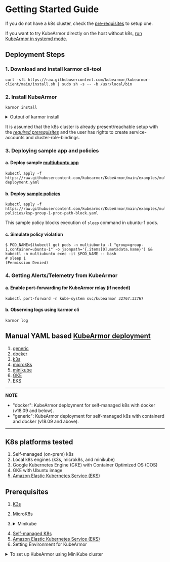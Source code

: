 # Getting Started Guide

If you do not have a k8s cluster, check the [pre-requisites](#prerequisites) to setup one.

If you want to try KubeArmor directly on the host without k8s, [run KubeArmor in systemd mode](kubearmor_vm.md).



## Deployment Steps

### 1. Download and install karmor cli-tool
```
curl -sfL https://raw.githubusercontent.com/kubearmor/kubearmor-client/main/install.sh | sudo sh -s -- -b /usr/local/bin
```

### 2. Install KubeArmor
```
karmor install
```

<details>
  <summary>Output of karmor install</summary>

```
aws@pandora:~$ karmor install
Auto Detected Environment : docker
CRD kubearmorpolicies.security.kubearmor.com ...
CRD kubearmorhostpolicies.security.kubearmor.com ...
Service Account ...
Cluster Role Bindings ...
KubeArmor Relay Service ...
KubeArmor Relay Deployment ...
KubeArmor DaemonSet ...
KubeArmor Policy Manager Service ...
KubeArmor Policy Manager Deployment ...
KubeArmor Host Policy Manager Service ...
KubeArmor Host Policy Manager Deployment ...
```
</details>

It is assumed that the k8s cluster is already present/reachable setup with the [*required prerequisites*](#Prerequisites) and the user has rights to create service-accounts and cluster-role-bindings.

### 3. Deploying sample app and policies
   
#### a. Deploy sample [multiubuntu app](../examples/multiubuntu.md)
```
kubectl apply -f https://raw.githubusercontent.com/kubearmor/KubeArmor/main/examples/multiubuntu/multiubuntu-deployment.yaml
```

#### b. Deploy [sample policies](security_policy_examples.md)
```
kubectl apply -f https://raw.githubusercontent.com/kubearmor/KubeArmor/main/examples/multiubuntu/security-policies/ksp-group-1-proc-path-block.yaml
```
This sample policy blocks execution of `sleep` command in ubuntu-1 pods.

#### c. Simulate policy violation
```
$ POD_NAME=$(kubectl get pods -n multiubuntu -l "group=group-1,container=ubuntu-1" -o jsonpath='{.items[0].metadata.name}') && kubectl -n multiubuntu exec -it $POD_NAME -- bash
# sleep 1
(Permission Denied)
```
### 4. Getting Alerts/Telemetry from KubeArmor

#### a. Enable port-forwarding for KubeArmor relay (if needed)
```
kubectl port-forward -n kube-system svc/kubearmor 32767:32767
```

#### b. Observing logs using karmor cli
```
karmor log
```

## Manual YAML based [KubeArmor deployment](https://github.com/kubearmor/KubeArmor/tree/main/deployments)
1. [generic](https://github.com/kubearmor/KubeArmor/tree/main/deployments/generic)
2. [docker](https://github.com/kubearmor/KubeArmor/tree/main/deployments/docker)
3. [k3s](https://github.com/kubearmor/KubeArmor/tree/main/deployments/k3s)
4. [microk8s](https://github.com/kubearmor/KubeArmor/tree/main/deployments/microk8s)
5. [minikube](https://github.com/kubearmor/KubeArmor/tree/main/deployments/minikube)
6. [GKE](https://github.com/kubearmor/KubeArmor/tree/main/deployments/GKE)
7. [EKS](https://github.com/kubearmor/KubeArmor/tree/main/deployments/EKS)

---
**NOTE**
* "docker": KubeArmor deployment for self-managed k8s with docker (v18.09 and below).
* "generic": KubeArmor deployment for self-managed k8s with containerd and docker (v18.09 and above).
---

## K8s platforms tested
1. Self-managed (on-prem) k8s
2. Local k8s engines (k3s, microk8s, and minikube)
3. Google Kubernetes Engine (GKE) with Container Optimized OS (COS)
4. GKE with Ubuntu image
5. [Amazon Elastic Kubernetes Service (EKS)](../deployments/EKS)

## Prerequisites
1. [K3s](../deployments/k3s)
2. [MicroK8s](../contribution/microk8s)

  
3. <details>
    <summary>Minikube</summary>
      If virtualbox and vagrant are not installed on your machine, please the following commands in advance.

      ```
      $ cd KubeArmor/contribution/minikube
      ~/KubeArmor/contribution/minikube$ ./install_virtualbox.sh
      ~/KubeArmor/contribution/minikube$ sudo reboot
      ```

      After rebooting the machine, please keep running the following commands.

      ```
      $ cd KubeArmor/contribution/minikube
      ~/KubeArmor/contribution/minikube$ ./install_minikube.sh
      ```

      Ensure to use virtualbox driver when running minikube. This step is necessary in order to mount roofs as read/write.

      ```
      $ minikube config set driver virtualbox
      ```

      In order to use KubeArmor, Minikube needs to support eBPF capabilities. Unfortunately, Minikube doesn't suport them by default. We have compiled Minikube's Kernel with eBPF capablities and AppArmor which is required to enforce security policies. Thus, please run the following command rather than simply running "minikube start".

      ```
      ~/KubeArmor/contribution/minikube$ ./start_minikube.sh
      ```

      It will use the minikube image with Linux kernel 5.4.40 with AppArmor service enabled by default.

      If you see no error, you're ready to test KubeArmor.
  </details>

4. [Self-managed K8s](../contribution/self-managed-k8s)
5. [Amazon Elastic Kubernetes Service (EKS)](../deployments/EKS#prerequisite-for-the-deployment)
6. Setting Environment for KubeArmor

<details>
  <summary>To set up KubeArmor using MiniKube cluster</summary>
  
  If virtualbox and vagrant are not installed on your machine, please run the following commands in advance.
  ```
  $ cd KubeArmor/contribution/minikube
  ```
  ~/KubeArmor/contribution/minikube$ ./install_virtualbox.sh
  ~/KubeArmor/contribution/minikube$ sudo reboot
  After rebooting the machine, please keep running the following commands.

  ```
  $ cd KubeArmor/contribution/minikube
  ```
  ~/KubeArmor/contribution/minikube$ ./install_minikube.sh
  Ensure to use virtualbox driver when running minikube. This step is necessary in order to mount roofs as read/write.

  ```
  $ minikube config set driver virtualbox
  ```
  In order to use KubeArmor, Minikube needs to support eBPF capabilities. Unfortunately, Minikube doesn't suport them by default. We have compiled Minikube's Kernel with eBPF capablities and AppArmor which is required to enforce security policies. Thus, please run the following command rather than simply running "minikube start".

  ~/KubeArmor/contribution/minikube$ ./start_minikube.sh
  It will use the minikube image with Linux kernel 5.4.40 with AppArmor service enabled by default.

  If you see no error, you're ready to test KubeArmor.

  If you encounter any error feel free to ask your doubts in slack.
</details>
